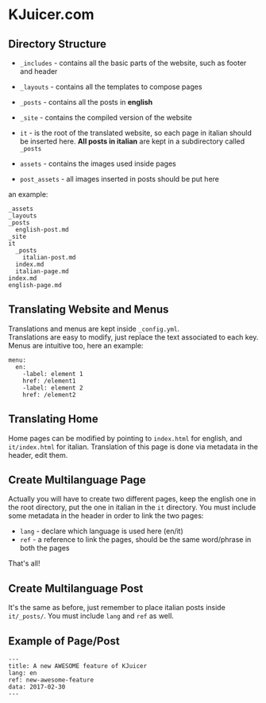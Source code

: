 # KJuicer.com

## Directory Structure

* ``_includes`` - contains all the basic parts of the website, such as footer and header

* ``_layouts`` - contains all the templates to compose pages
* ``_posts`` - contains all the posts in **english**
* ``_site`` - contains the compiled version of the website
* ``it`` - is the root of the translated website, so each page in italian should be inserted here. **All posts in italian** are kept in a subdirectory called ``_posts``
* ``assets`` - contains the images used inside pages
* ``post_assets`` - all images inserted in posts should be put here

an example:
```
_assets
_layouts
_posts
  english-post.md
_site
it
  _posts
    italian-post.md
  index.md
  italian-page.md
index.md
english-page.md
```

## Translating Website and Menus
Translations and menus are kept inside ``_config.yml``.  
Translations are easy to modify, just replace the text associated to each key.  
Menus are intuitive too, here an example:
```
menu:
  en:
    -label: element 1
    href: /element1
    -label: element 2
    href: /element2
```

## Translating Home
Home pages can be modified by pointing to ``index.html`` for english, and ``it/index.html`` for italian.
Translation of this page is done via metadata in the header, edit them.

## Create Multilanguage Page
Actually you will have to create two different pages, keep the english one in the root directory, put the one in italian in the ``it`` directory.
You must include some metadata in the header in order to link the two pages:
* ``lang`` - declare which language is used here (en/it)
* ``ref`` - a reference to link the pages, should be the same word/phrase in both the pages

That's all!

## Create Multilanguage Post
It's the same as before, just remember to place italian posts inside ``it/_posts/``.
You must include ``lang`` and ``ref`` as well.


## Example of Page/Post
```
---
title: A new AWESOME feature of KJuicer
lang: en
ref: new-awesome-feature
data: 2017-02-30
---
```